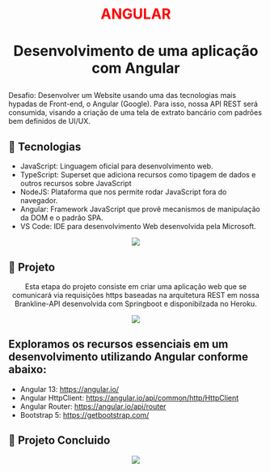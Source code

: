 # <P align="center"><font color="red">ANGULAR</font></P>

# <p align="center">Desenvolvimento de uma aplicação com Angular<p>

Desafio: Desenvolver um Website usando uma das tecnologias mais hypadas de Front-end, o Angular (Google). Para isso, nossa API REST será consumida, visando a criação de uma tela de extrato bancário com padrões bem definidos de UI/UX.

## 📝 Tecnologias

- JavaScript: Linguagem oficial para desenvolvimento web.
- TypeScript: Superset que adiciona recursos como tipagem de dados e outros recursos sobre JavaScript
- NodeJS: Plataforma que nos permite rodar JavaScript fora do navegador.
- Angular: Framework JavaScript que provê mecanismos de manipulação da DOM e o padrão SPA.
- VS Code: IDE para desenvolvimento Web desenvolvida pela Microsoft.

 <p align="center">
<img src="https://user-images.githubusercontent.com/79487813/167973345-8988dcdc-0b90-49c6-a584-3b6d2045df9a.png"/></P>

## 📝 Projeto

<p align="center">Esta etapa do projeto consiste em criar uma aplicação web que se comunicará via requisições https baseadas na arquitetura REST em nossa Brankline-API desenvolvida com Springboot e disponibilzada no Heroku.</p>

 <p align="center">
<img src="(https://user-images.githubusercontent.com/79487813/168662694-6b022f4b-cf1b-4987-96a3-173a4b6a491c.png"/></P>

## Exploramos os recursos essenciais em um desenvolvimento utilizando Angular conforme abaixo:

- Angular 13: https://angular.io/
- Angular HttpClient: https://angular.io/api/common/http/HttpClient
- Angular Router: https://angular.io/api/router
- Bootstrap 5: https://getbootstrap.com/

## 📝 Projeto Concluido

 <p align="center">
<img src="https://user-images.githubusercontent.com/79487813/173969857-f5e4a285-fcd1-43ca-8425-ec292af4bff3.gif"/></P>
